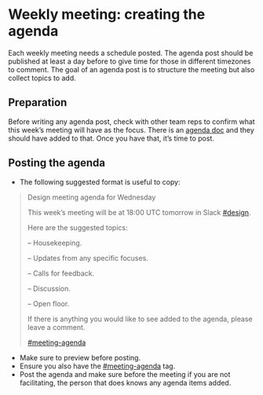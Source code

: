 # Weekly meeting: creating the agenda

Each weekly meeting needs a schedule posted. The agenda post should be published at least a day before to give time for those in different timezones to comment. The goal of an agenda post is to structure the meeting but also collect topics to add.

## Preparation

Before writing any agenda post, check with other team reps to confirm what this week’s meeting will have as the focus. There is an [agenda doc](https://docs.google.com/document/d/1BcwREcCiHty5eJA5cbKuXl-G8JIVjcbih39eZBeDJW0/edit?usp=sharing) and they should have added to that. Once you have that, it’s time to post.

## Posting the agenda

*   The following suggested format is useful to copy:

> Design meeting agenda for Wednesday
> 
>   
> This week’s meeting will be at 18:00 UTC tomorrow in Slack [#design](https://make.wordpress.org/design/tag/design/).  
> 
> Here are the suggested topics:
> 
> – Housekeeping.
> 
> – Updates from any specific focuses.
> 
> – Calls for feedback.
> 
> – Discussion.
> 
> – Open floor.
> 
>   
> If there is anything you would like to see added to the agenda, please leave a comment.
> 
>   
> [#meeting-agenda](https://make.wordpress.org/design/tag/meeting-agenda/)

*   Make sure to preview before posting.
*   Ensure you also have the [#meeting-agenda](https://make.wordpress.org/design/tag/meeting-agenda/) tag.
*   Post the agenda and make sure before the meeting if you are not facilitating, the person that does knows any agenda items added.